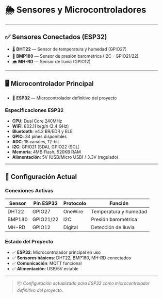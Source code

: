 # 🌦️ Sensores y Microcontroladores

---

## ✅ Sensores Conectados (ESP32)

- 🌡️ **DHT22** — Sensor de temperatura y humedad (GPIO27)
- 🧭 **BMP180** — Sensor de presión barométrica (I2C - GPIO21/22)
- 🌧️ **MH-RD** — Sensor de lluvia (GPIO12)

---

## 🖥️ Microcontrolador Principal

- 🚀 **ESP32** — Microcontrolador definitivo del proyecto

### Especificaciones ESP32
- **CPU**: Dual Core 240MHz
- **WiFi**: 802.11 b/g/n (2.4 GHz)
- **Bluetooth**: v4.2 BR/EDR y BLE
- **GPIO**: 34 pines disponibles
- **ADC**: 18 canales, 12-bit
- **I2C**: GPIO21 (SDA), GPIO22 (SCL)
- **Memoria**: 4MB Flash, 520KB RAM
- **Alimentación**: 5V (USB/Micro USB) / 3.3V (regulado)

---

## 🎯 Configuración Actual

### Conexiones Activas
| Sensor | Pin ESP32 | Protocolo | Función |
|--------|-----------|-----------|---------|
| DHT22 | GPIO27 | OneWire | Temperatura y humedad |
| BMP180 | GPIO21/22 | I2C | Presión barométrica |
| MH-RD | GPIO12 | Digital | Detección de lluvia |

### Estado del Proyecto
- ✅ **ESP32**: Microcontrolador principal en uso
- ✅ **Sensores básicos**: DHT22, BMP180, MH-RD conectados
- ✅ **Comunicación**: MQTT funcional
- ✅ **Alimentación**: USB/5V estable

---

> 📦 *Configuración actualizada para ESP32 como microcontrolador definitivo del proyecto.*
